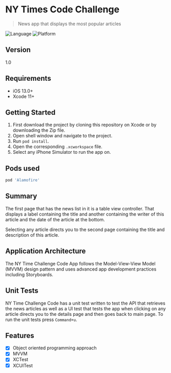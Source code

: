 # NY Times Code Challenge
> News app that displays the most popular articles

![Language](https://img.shields.io/badge/Swift-5.0-orange.svg?style=flat)
![Platform](https://img.shields.io/cocoapods/p/LFAlertController.svg?style=flat)

## Version

1.0

## Requirements

- iOS 13.0+
- Xcode 11+

## Getting Started

1. First download the project by cloning this repository on Xcode or by downloading the Zip file.
2. Open shell window and navigate to the project.
3. Run `pod install`.
4. Open the corresponding `.xcworkspace` file.
5. Select any iPhone Simulator to run the app on.

## Pods used

```ruby
pod 'Alamofire'
```

## Summary

The first page that has the news list in it is a table view controller. That displays a label containing the title and another containing the writer of this article and the date of the article at the bottom.

Selecting any article directs you to the second page containing the title and description of this article.

## Application Architecture

The NY Time Challenge Code App follows the Model-View-View Model (MVVM) design pattern and uses advanced app development practices including Storyboards.

## Unit Tests

NY Time Challenge Code has a unit test written to test the API that retrieves the news articles as well as a UI test that tests the app when clicking on any article directs you to the details page and then goes back to main page. To run the unit tests press `Command+u`.

## Features

- [x] Object oriented programming approach
- [x] MVVM
- [x] XCTest
- [x] XCUITest
